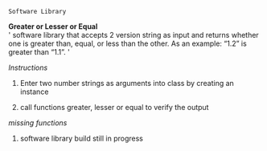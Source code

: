 `Software Library`

**Greater or Lesser or Equal** \
'
software library that accepts 2 version string as input and returns whether one is greater than, equal, or less than the other. As an example: “1.2” is greater than “1.1”. 
'

_Instructions_
1. Enter two number strings as arguments into class by creating an instance

2. call functions greater, lesser or equal to verify the output

_missing functions_
1. software library build still in progress
